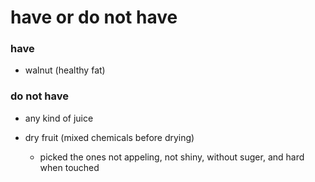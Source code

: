 # have or do not have

### have

- walnut (healthy fat)

### do not have

- any kind of juice

- dry fruit (mixed chemicals before drying)
  - picked the ones not appeling, not shiny, without suger, and hard when touched
